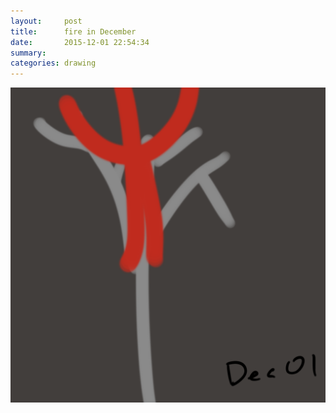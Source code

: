 ```yaml
---
layout:     post
title:      fire in December
date:       2015-12-01 22:54:34
summary:    
categories: drawing
---
```

![fire in December](/images/diary/fire-in-December.png "hope.")
